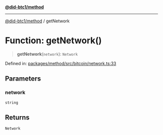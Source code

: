 [**@did-btc1/method**](../README.md)

***

[@did-btc1/method](../globals.md) / getNetwork

# Function: getNetwork()

> **getNetwork**(`network`): `Network`

Defined in: [packages/method/src/bitcoin/network.ts:33](https://github.com/dcdpr/did-btc1-js/blob/751aedd75738c26882a2149e644ae32b9e424707/packages/method/src/bitcoin/network.ts#L33)

## Parameters

### network

`string`

## Returns

`Network`

